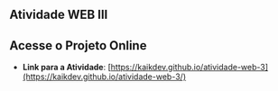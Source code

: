 ## Atividade WEB III

## Acesse o Projeto Online

- **Link para a Atividade**: [https://kaikdev.github.io/atividade-web-3](https://kaikdev.github.io/atividade-web-3/)
